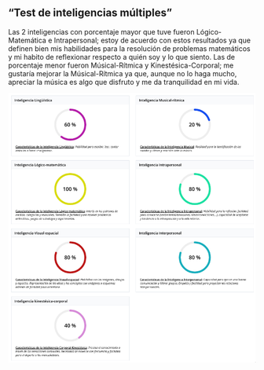 ## “Test de inteligencias múltiples”

Las 2 inteligencias con porcentaje mayor que tuve fueron Lógico-Matemática e Intrapersonal; estoy de acuerdo con estos resultados ya que definen bien mis habilidades para la resolución de problemas matemáticos y mi habito de reflexionar respecto a quién soy y lo que siento.
Las de porcentaje menor fueron Músical-Rítmica y Kinestésica-Corporal; me gustaría mejorar la Músical-Rítmica ya que, aunque no lo haga mucho, apreciar la música es algo que disfruto y me da tranquilidad en mi vida. 
<p align="center">
    <img src="https://github.com/Antonio-Cituk/cupenimacm2021/raw/gh-pages/assets/intelmulti.png" alt="inteligencias múltiples" width="600" height="auto">
</p>
